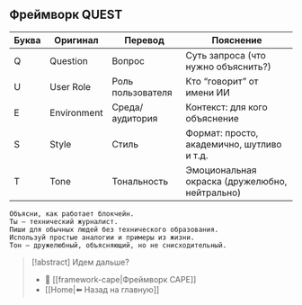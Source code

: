 ## Фреймворк QUEST

| Буква | Оригинал    | Перевод           | Пояснение                                      |
| ----- | ----------- | ----------------- | ---------------------------------------------- |
| Q     | Question    | Вопрос            | Суть запроса (что нужно объяснить?)            |
| U     | User Role   | Роль пользователя | Кто “говорит” от имени ИИ                      |
| E     | Environment | Среда/аудитория   | Контекст: для кого объяснение                  |
| S     | Style       | Стиль             | Формат: просто, академично, шутливо и т.д.     |
| T     | Tone        | Тональность       | Эмоциональная окраска (дружелюбно, нейтрально) |

```
Объясни, как работает блокчейн.
Ты — технический журналист.
Пиши для обычных людей без технического образования.
Используй простые аналогии и примеры из жизни.
Тон — дружелюбный, объясняющий, но не снисходительный.
```

> [!abstract] Идем дальше?
> - 🧠 [[framework-cape|Фреймворк CAPE]]
> - [[Home|⬅️ Назад на главную]]